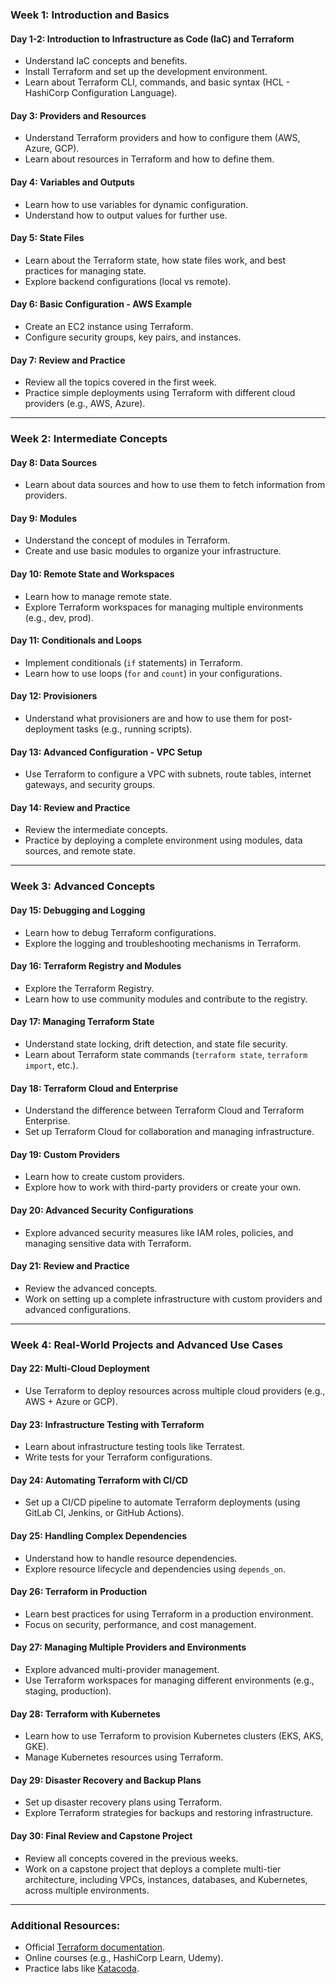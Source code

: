 ### **Week 1: Introduction and Basics**
#### **Day 1-2: Introduction to Infrastructure as Code (IaC) and Terraform**
- Understand IaC concepts and benefits.
- Install Terraform and set up the development environment.
- Learn about Terraform CLI, commands, and basic syntax (HCL - HashiCorp Configuration Language).

#### **Day 3: Providers and Resources**
- Understand Terraform providers and how to configure them (AWS, Azure, GCP).
- Learn about resources in Terraform and how to define them.

#### **Day 4: Variables and Outputs**
- Learn how to use variables for dynamic configuration.
- Understand how to output values for further use.

#### **Day 5: State Files**
- Learn about the Terraform state, how state files work, and best practices for managing state.
- Explore backend configurations (local vs remote).

#### **Day 6: Basic Configuration - AWS Example**
- Create an EC2 instance using Terraform.
- Configure security groups, key pairs, and instances.

#### **Day 7: Review and Practice**
- Review all the topics covered in the first week.
- Practice simple deployments using Terraform with different cloud providers (e.g., AWS, Azure).

---

### **Week 2: Intermediate Concepts**
#### **Day 8: Data Sources**
- Learn about data sources and how to use them to fetch information from providers.

#### **Day 9: Modules**
- Understand the concept of modules in Terraform.
- Create and use basic modules to organize your infrastructure.

#### **Day 10: Remote State and Workspaces**
- Learn how to manage remote state.
- Explore Terraform workspaces for managing multiple environments (e.g., dev, prod).

#### **Day 11: Conditionals and Loops**
- Implement conditionals (`if` statements) in Terraform.
- Learn how to use loops (`for` and `count`) in your configurations.

#### **Day 12: Provisioners**
- Understand what provisioners are and how to use them for post-deployment tasks (e.g., running scripts).

#### **Day 13: Advanced Configuration - VPC Setup**
- Use Terraform to configure a VPC with subnets, route tables, internet gateways, and security groups.

#### **Day 14: Review and Practice**
- Review the intermediate concepts.
- Practice by deploying a complete environment using modules, data sources, and remote state.

---

### **Week 3: Advanced Concepts**
#### **Day 15: Debugging and Logging**
- Learn how to debug Terraform configurations.
- Explore the logging and troubleshooting mechanisms in Terraform.

#### **Day 16: Terraform Registry and Modules**
- Explore the Terraform Registry.
- Learn how to use community modules and contribute to the registry.

#### **Day 17: Managing Terraform State**
- Understand state locking, drift detection, and state file security.
- Learn about Terraform state commands (`terraform state`, `terraform import`, etc.).

#### **Day 18: Terraform Cloud and Enterprise**
- Understand the difference between Terraform Cloud and Terraform Enterprise.
- Set up Terraform Cloud for collaboration and managing infrastructure.

#### **Day 19: Custom Providers**
- Learn how to create custom providers.
- Explore how to work with third-party providers or create your own.

#### **Day 20: Advanced Security Configurations**
- Explore advanced security measures like IAM roles, policies, and managing sensitive data with Terraform.

#### **Day 21: Review and Practice**
- Review the advanced concepts.
- Work on setting up a complete infrastructure with custom providers and advanced configurations.

---

### **Week 4: Real-World Projects and Advanced Use Cases**
#### **Day 22: Multi-Cloud Deployment**
- Use Terraform to deploy resources across multiple cloud providers (e.g., AWS + Azure or GCP).

#### **Day 23: Infrastructure Testing with Terraform**
- Learn about infrastructure testing tools like Terratest.
- Write tests for your Terraform configurations.

#### **Day 24: Automating Terraform with CI/CD**
- Set up a CI/CD pipeline to automate Terraform deployments (using GitLab CI, Jenkins, or GitHub Actions).

#### **Day 25: Handling Complex Dependencies**
- Understand how to handle resource dependencies.
- Explore resource lifecycle and dependencies using `depends_on`.

#### **Day 26: Terraform in Production**
- Learn best practices for using Terraform in a production environment.
- Focus on security, performance, and cost management.

#### **Day 27: Managing Multiple Providers and Environments**
- Explore advanced multi-provider management.
- Use Terraform workspaces for managing different environments (e.g., staging, production).

#### **Day 28: Terraform with Kubernetes**
- Learn how to use Terraform to provision Kubernetes clusters (EKS, AKS, GKE).
- Manage Kubernetes resources using Terraform.

#### **Day 29: Disaster Recovery and Backup Plans**
- Set up disaster recovery plans using Terraform.
- Explore Terraform strategies for backups and restoring infrastructure.

#### **Day 30: Final Review and Capstone Project**
- Review all concepts covered in the previous weeks.
- Work on a capstone project that deploys a complete multi-tier architecture, including VPCs, instances, databases, and Kubernetes, across multiple environments.

---

### **Additional Resources:**
- Official [Terraform documentation](https://www.terraform.io/docs).
- Online courses (e.g., HashiCorp Learn, Udemy).
- Practice labs like [Katacoda](https://www.katacoda.com/).
